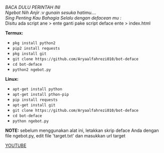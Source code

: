 *BACA DULU PERINTAH INI <br>
Ngebot Nih Anjir :v gunain sesuka hatimu.... <br>
Sing Penting Kau Bahagia Selalu dengan defacean mu :* <br>
Disitu ada script ane > ente ganti pake script deface ente > index.html

**Termux:**
* `pkg install python2`
* `pip2 install requests`
* `pkg install git`
* `git clone https://github.com/Aryaalfahrezi010/bot-deface`
* `cd bot-deface`
* `python2 ngebot.py`

**Linux:**
* `apt-get install python`
* `apt-get install pthon-pip`
* `pip install requests`
* `apt-get install git`
* `git clone https://github.com/Aryaalfahrezi010/bot-deface`
* `cd bot-deface`
* `python ngebot.py`

**NOTE:** sebelum menggunakan alat ini, letakkan skrip deface Anda dengan file ngebot.py, edit file 'target.txt' dan masukkan url target


[YOUTUBE](https://www.youtube.com/channel/UCTp6yYYTifItFu5x-BzZzCg) 
